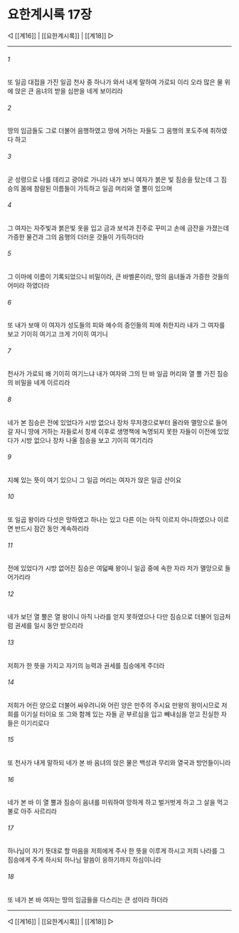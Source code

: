 # 요한계시록 17장

◁ [[계16]] | [[요한계시록]] | [[계18]] ▷
***

###### 1
또 일곱 대접을 가진 일곱 천사 중 하나가 와서 내게 말하여 가로되 이리 오라 많은 물 위에 앉은 큰 음녀의 받을 심판을 네게 보이리라

###### 2
땅의 임금들도 그로 더불어 음행하였고 땅에 거하는 자들도 그 음행의 포도주에 취하였다 하고

###### 3
곧 성령으로 나를 데리고 광야로 가니라 내가 보니 여자가 붉은 빛 짐승을 탔는데 그 짐승의 몸에 참람된 이름들이 가득하고 일곱 머리와 열 뿔이 있으며

###### 4
그 여자는 자주빛과 붉은빛 옷을 입고 금과 보석과 진주로 꾸미고 손에 금잔을 가졌는데 가증한 물건과 그의 음행의 더러운 것들이 가득하더라

###### 5
그 이마에 이름이 기록되었으니 비밀이라, 큰 바벨론이라, 땅의 음녀들과 가증한 것들의 어미라 하였더라

###### 6
또 내가 보매 이 여자가 성도들의 피와 예수의 증인들의 피에 취한지라 내가 그 여자를 보고 기이히 여기고 크게 기이히 여기니

###### 7
천사가 가로되 왜 기이히 여기느냐 내가 여자와 그의 탄 바 일곱 머리와 열 뿔 가진 짐승의 비밀을 네게 이르리라

###### 8
네가 본 짐승은 전에 있었다가 시방 없으나 장차 무저갱으로부터 올라와 멸망으로 들어갈 자니 땅에 거하는 자들로서 창세 이후로 생명책에 녹명되지 못한 자들이 이전에 있었다가 시방 없으나 장차 나올 짐승을 보고 기이히 여기리라

###### 9
지혜 있는 뜻이 여기 있으니 그 일곱 머리는 여자가 앉은 일곱 산이요

###### 10
또 일곱 왕이라 다섯은 망하였고 하나는 있고 다른 이는 아직 이르지 아니하였으나 이르면 반드시 잠간 동안 계속하리라

###### 11
전에 있었다가 시방 없어진 짐승은 여덟째 왕이니 일곱 중에 속한 자라 저가 멸망으로 들어가리라

###### 12
네가 보던 열 뿔은 열 왕이니 아직 나라를 얻지 못하였으나 다만 짐승으로 더불어 임금처럼 권세를 일시 동안 받으리라

###### 13
저희가 한 뜻을 가지고 자기의 능력과 권세를 짐승에게 주더라

###### 14
저희가 어린 양으로 더불어 싸우려니와 어린 양은 만주의 주시요 만왕의 왕이시므로 저희를 이기실 터이요 또 그와 함께 있는 자들 곧 부르심을 입고 빼내심을 얻고 진실한 자들은 이기리로다

###### 15
또 천사가 내게 말하되 네가 본 바 음녀의 앉은 물은 백성과 무리와 열국과 방언들이니라

###### 16
네가 본 바 이 열 뿔과 짐승이 음녀를 미워하여 망하게 하고 벌거벗게 하고 그 살을 먹고 불로 아주 사르리라

###### 17
하나님이 자기 뜻대로 할 마음을 저희에게 주사 한 뜻을 이루게 하시고 저희 나라를 그 짐승에게 주게 하시되 하나님 말씀이 응하기까지 하심이니라

###### 18
또 네가 본 바 여자는 땅의 임금들을 다스리는 큰 성이라 하더라

***
◁ [[계16]] | [[요한계시록]] | [[계18]] ▷